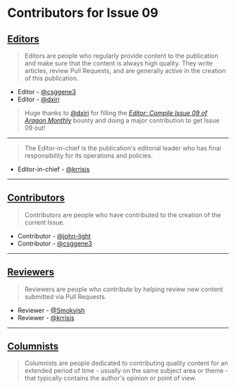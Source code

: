 # Contributors for Issue 09
## [Editors](editors.md)
> Editors are people who regularly provide content to the publication and make sure that the content is always high quality. They write articles, review Pull Requests, and are generally active in the creation of this publication.

- Editor - [@csggene3](https://github.com/csggene3)
- Editor - [@dxiri](https://github.com/dxiri)
> Huge thanks to [@dxiri](https://github.com/dxiri) for filling the [_Editor: Compile Issue 09 of Aragon Monthly_](https://github.com/aragon/aragon-monthly/issues/) bounty and doing a major contribution to get Issue 09 out!
___
> The Editor-in-chief is the publication's editorial leader who has final responsibility for its operations and policies.

- Editor-in-chief - [@krrisis](https://github.com/krrisis)
___

## [Contributors](contributors.md)
> Contributors are people who have contributed to the creation of the current Issue.

- Contributor - [@john-light](https://github.com/john-light)
- Contributor - [@csggene3](https://github.com/csggene3)
___

## [Reviewers](reviewers.md)
> Reviewers are people who contribute by helping review new content submitted via Pull Requests.

- Reviewer - [@Smokyish](https://github.com/Smokyish)
- Reviewer - [@krrisis](https://github.com/krrisis)
___

## [Columnists](columnists.md)
> Columnists are people dedicated to contributing quality content for an extended period of time - usually on the same subject area or theme - that typically contains the author's opinion or point of view.
